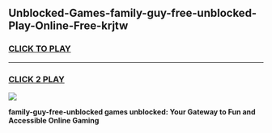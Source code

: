 
## Unblocked-Games-family-guy-free-unblocked-Play-Online-Free-krjtw
<h3>
<a href="https://premium76.site?title=family-guy-free-unblocked&ref=26A">CLICK TO PLAY</a></h3>
<hr>

<h3>
<a href="https://premium76.site?title=family-guy-free-unblocked&ref=26A">CLICK 2 PLAY</a>
  
</h3>

<a href="https://premium76.site?title=family-guy-free-unblocked&ref=26A"><img src="https://clearcache.store/games.png"></a>


**family-guy-free-unblocked games unblocked: Your Gateway to Fun and Accessible Online Gaming**
